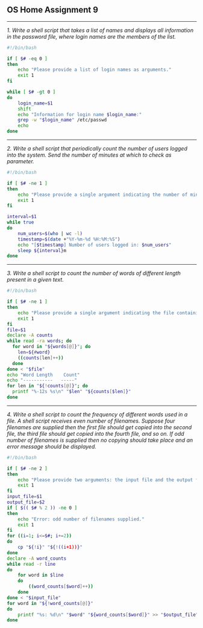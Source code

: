 ## OS Home Assignment 9

---

_1. Write a shell script that takes a list of names and displays all information in the password file, where login names are the members of the list._

```bash
#!/bin/bash

if [ $# -eq 0 ]
then
    echo "Please provide a list of login names as arguments."
    exit 1
fi

while [ $# -gt 0 ]
do
    login_name=$1
    shift
    echo "Information for login name $login_name:"
    grep -w "$login_name" /etc/passwd
    echo
done
```

---

_2. Write a shell script that periodically count the number of users logged into the system. Send the number of minutes at which to check as parameter._

```bash
#!/bin/bash

if [ $# -ne 1 ]
then
    echo "Please provide a single argument indicating the number of minutes between checks."
    exit 1
fi

interval=$1
while true
do
    num_users=$(who | wc -l)
    timestamp=$(date +"%Y-%m-%d %H:%M:%S")
    echo "[$timestamp] Number of users logged in: $num_users"
    sleep ${interval}m
done
```

---

_3. Write a shell script to count the number of words of different length present in a given text._

```bash
#!/bin/bash

if [ $# -ne 1 ]
then
    echo "Please provide a single argument indicating the file containing the text."
    exit 1
fi
file=$1
declare -A counts
while read -ra words; do
  for word in "${words[@]}"; do
    len=${#word}
    ((counts[len]++))
  done
done < "$file"
echo "Word Length    Count"
echo "-----------   -----"
for len in "${!counts[@]}"; do
  printf "%-12s %s\n" "$len" "${counts[$len]}"
done
```

---

_4. Write a shell script to count the frequency of different words used in a file. A shell script receives even number of filenames. Suppose four filenames are supplied then the first file should get copied into the second file, the third file should get copied into the fourth file, and so on. If odd number of filenames is supplied then no copying should take place and an error message should be displayed._

```bash
#!/bin/bash

if [ $# -ne 2 ]
then
    echo "Please provide two arguments: the input file and the output file."
    exit 1
fi
input_file=$1
output_file=$2
if [ $(( $# % 2 )) -ne 0 ]
then
    echo "Error: odd number of filenames supplied."
    exit 1
fi
for ((i=1; i<=$#; i+=2))
do
    cp "${!i}" "${!((i+1))}"
done
declare -A word_counts
while read -r line
do
    for word in $line
    do
        ((word_counts[$word]++))
    done
done < "$input_file"
for word in "${!word_counts[@]}"
do
    printf "%s: %d\n" "$word" "${word_counts[$word]}" >> "$output_file"
done
```
